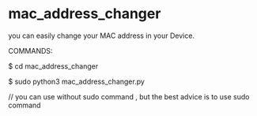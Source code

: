 # mac_address_changer
you can easily change your MAC address in your Device.



COMMANDS:

$ cd mac_address_changer


$ sudo python3 mac_address_changer.py


// you can use without sudo command , but the best advice is to use sudo command
